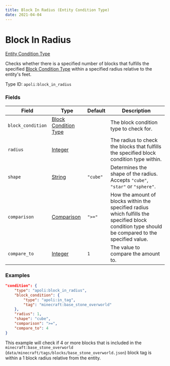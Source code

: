 ```yaml
---
title: Block In Radius (Entity Condition Type)
date: 2021-04-04
---
```


# Block In Radius

[Entity Condition Type](../entity_condition_types.md)

Checks whether there is a specified number of blocks that fulfills the specified [Block Condition Type](../block_condition_types.md) within a specified radius relative to the entity's feet.

Type ID: `apoli:block_in_radius`


### Fields

Field  | Type | Default | Description
-------|------|---------|-------------
`block_condition` | [Block Condition Type](../block_condition_types.md) | |  The block condition type to check for.
`radius` | [Integer](../data_types/integer.md) | | The radius to check the blocks that fulfills the specified block condition type within.
`shape` | [String](../data_types/string.md) | `"cube"` | Determines the shape of the radius. Accepts `"cube"`, `"star"` or `"sphere"`.
`comparison` | [Comparison](../data_types/comparison.md) | `">="` | How the amount of blocks within the specified radius which fulfills the specified block condition type should be compared to the specified value.
`compare_to` | [Integer](../data_types/integer.md) | `1` | The value to compare the amount to.


### Examples

```json
"condition": {
    "type": "apoli:block_in_radius",
    "block_condition": {
        "type": "apoli:in_tag",
        "tag": "minecraft:base_stone_overworld"
    },
    "radius": 1,
    "shape": "cube",
    "comparison": ">=",
    "compare_to": 4
}
```

This example will check if 4 or more blocks that is included in the `minecraft:base_stone_overworld` (`data/minecraft/tags/blocks/base_stone_overworld.json`) block tag is within a 1 block radius relative from the entity.